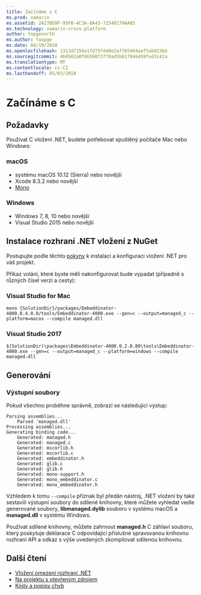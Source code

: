 ```yaml
---
title: Začínáme s C
ms.prod: xamarin
ms.assetid: 2A27BE0F-95FB-4C3A-8A43-72540179AA85
ms.technology: xamarin-cross-platform
author: topgenorth
ms.author: toopge
ms.date: 04/19/2018
ms.openlocfilehash: 1313d7156a1fd75fd40e2aff65404aef5ab023bb
ms.sourcegitcommit: 4b0582a0f06598f3ff8ad5b817946459fed3c42a
ms.translationtype: MT
ms.contentlocale: cs-CZ
ms.lasthandoff: 05/03/2018
---
```

# <a name="getting-started-with-c"></a>Začínáme s C

## <a name="requirements"></a>Požadavky

Používat C vložení .NET, budete potřebovat spuštěný počítače Mac nebo Windows:

### <a name="macos"></a>macOS

* systému macOS 10.12 (Sierra) nebo novější
* Xcode 8.3.2 nebo novější
* [Mono](http://www.mono-project.com/download/)

### <a name="windows"></a>Windows

* Windows 7, 8, 10 nebo novější
* Visual Studio 2015 nebo novější

## <a name="installing-net-embedding-from-nuget"></a>Instalace rozhraní .NET vložení z NuGet

Postupujte podle těchto [pokyny](~/tools/dotnet-embedding/get-started/install/install.md) k instalaci a konfiguraci vložení .NET pro váš projekt.

Příkaz volání, které byste měli nakonfigurovat bude vypadat (případně s různých čísel verzí a cesty):

### <a name="visual-studio-for-mac"></a>Visual Studio for Mac

```shell
mono {SolutionDir}/packages/Embeddinator-4000.0.4.0.0/tools/Embeddinator-4000.exe --gen=c --output=managed_c --platform=macos --compile managed.dll
```

### <a name="visual-studio-2017"></a>Visual Studio 2017

```shell
$(SolutionDir)\packages\Embeddinator-4000.0.2.0.80\tools\Embeddinator-4000.exe --gen=c --output=managed_c --platform=windows --compile managed.dll
```

## <a name="generation"></a>Generování

### <a name="output-files"></a>Výstupní soubory

Pokud všechno proběhne správně, zobrazí se následující výstup:

```shell
Parsing assemblies...
    Parsed 'managed.dll'
Processing assemblies...
Generating binding code...
    Generated: managed.h
    Generated: managed.c
    Generated: mscorlib.h
    Generated: mscorlib.c
    Generated: embeddinator.h
    Generated: glib.c
    Generated: glib.h
    Generated: mono-support.h
    Generated: mono_embeddinator.c
    Generated: mono_embeddinator.h
```

Vzhledem k tomu `--compile` příznak byl předán nástroj, .NET vložení by také sestavili výstupní soubory do sdílené knihovny, které můžete vyhledat vedle generované soubory, **libmanaged.dylib** souboru v systému macOS a **managed.dll** v systému Windows.

Používat sdílené knihovny, můžete zahrnout **managed.h** C záhlaví souboru, který poskytuje deklarace C odpovídající příslušné spravovanou knihovnu rozhraní API a odkaz s výše uvedených zkompilovat sdílenou knihovnu.

## <a name="further-reading"></a>Další čtení

* [Vložení omezení rozhraní .NET](~/tools/dotnet-embedding/limitations.md)
* [Na projektu s otevřeným zdrojem](https://github.com/mono/Embeddinator-4000/blob/master/Contributing.md)
* [Kódy a popisy chyb](~/tools/dotnet-embedding/errors.md)
